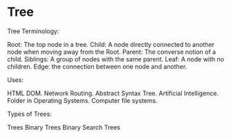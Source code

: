 

# Tree

Tree Terminology:

Root: The top node in a tree.
Child: A node directly connected to another node when moving away from the Root.
Parent: The converse notion of a child.
Siblings: A group of nodes with the same parent.
Leaf: A node with no children.
Edge: the connection between one node and another.


Uses:

HTML DOM.
Network Routing.
Abstract Syntax Tree.
Artificial Intelligence.
Folder in Operating Systems.
Computer file systems.



Types of Trees:

Trees
Binary Trees
Binary Search Trees
